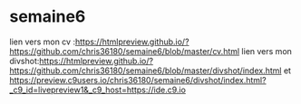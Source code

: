 # semaine6
lien vers mon cv :https://htmlpreview.github.io/?https://github.com/chris36180/semaine6/blob/master/cv.html
lien vers mon divshot:https://htmlpreview.github.io/?https://github.com/chris36180/semaine6/blob/master/divshot/index.html et 
https://preview.c9users.io/chris36180/semaine6/divshot/index.html?_c9_id=livepreview1&_c9_host=https://ide.c9.io
